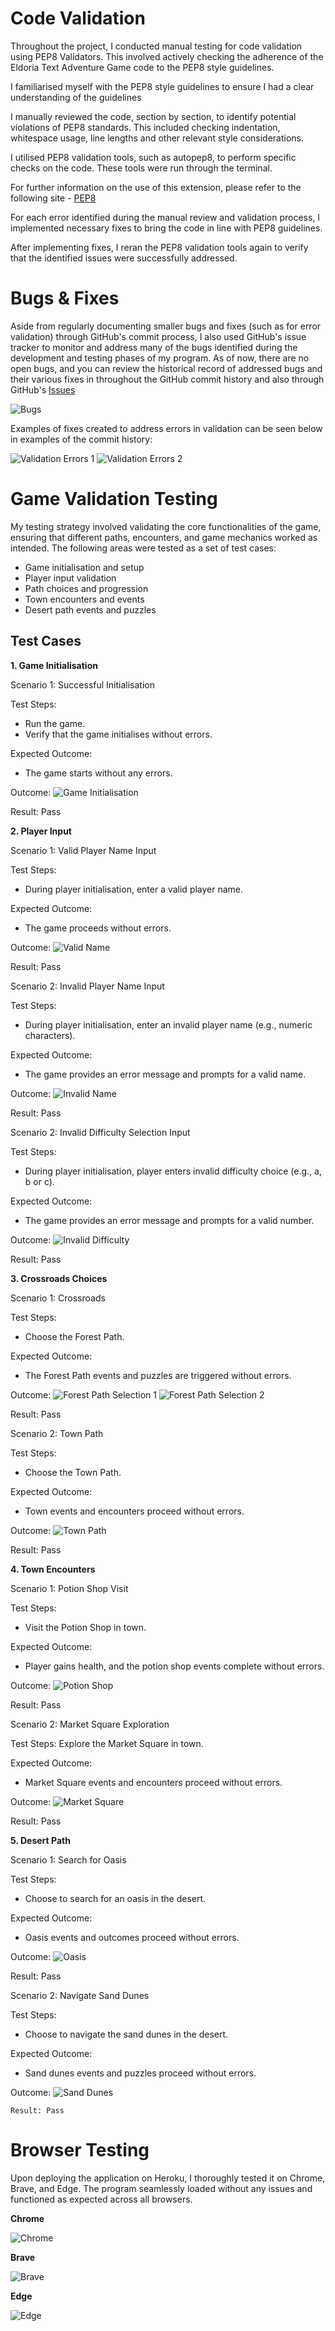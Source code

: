 # Code Validation

Throughout the project, I conducted manual testing for code validation using PEP8 Validators. This involved actively checking the adherence of the Eldoria Text Adventure Game code to the PEP8 style guidelines.

I familiarised myself with the PEP8 style guidelines to ensure I had a clear understanding of the guidelines

I manually reviewed the code, section by section, to identify potential violations of PEP8 standards. This included checking indentation, whitespace usage, line lengths and other relevant style considerations.

I utilised PEP8 validation tools, such as autopep8, to perform specific checks on the code. These tools were run through the terminal.

For further information on the use of this extension, please refer to the following site - [PEP8](https://pypi.org/project/autopep8/)

For each error identified during the manual review and validation process, I implemented necessary fixes to bring the code in line with PEP8 guidelines.

After implementing fixes, I reran the PEP8 validation tools again to verify that the identified issues were successfully addressed.

# Bugs & Fixes

Aside from regularly documenting smaller bugs and fixes (such as for error validation) through GitHub's commit process, I also used GitHub's issue tracker to monitor and address many of the bugs identified during the development and testing phases of my program. As of now, there are no open bugs, and you can review the historical record of addressed bugs and their various fixes in throughout the GitHub commit history and also through GitHub's [Issues](https://github.com/NickCMoore/eldoria-text-adventure/issues?q=is%3Aissue+is%3Aclosed)

![Bugs](assets/images/bugs.png)

Examples of fixes created to address errors in validation can be seen below in examples of the commit history:

![Validation Errors 1](assets/images/validation_improvement1.png)
![Validation Errors 2](assets/images/validation_improvement2.png)

# Game Validation Testing

My testing strategy involved validating the core functionalities of the game, ensuring that different paths, encounters, and game mechanics worked as intended. The following areas were tested as a set of test cases:

- Game initialisation and setup
- Player input validation
- Path choices and progression
- Town encounters and events
- Desert path events and puzzles

## Test Cases

**1. Game Initialisation**

Scenario 1: Successful Initialisation

Test Steps:
- Run the game.
- Verify that the game initialises without errors.

Expected Outcome:
- The game starts without any errors.

Outcome:
![Game Initialisation](assets/images/initialisation.png)

Result: Pass



**2. Player Input**

Scenario 1: Valid Player Name Input

Test Steps:
- During player initialisation, enter a valid player name.

Expected Outcome:
- The game proceeds without errors.

Outcome:
![Valid Name](assets/images/valid_name.png)

Result: Pass

Scenario 2: Invalid Player Name Input

Test Steps:
- During player initialisation, enter an invalid player name (e.g., numeric characters).

Expected Outcome:
- The game provides an error message and prompts for a valid name.

Outcome:
![Invalid Name](assets/images/invalid_name.png)

Result: Pass

Scenario 2: Invalid Difficulty Selection Input

Test Steps:
- During player initialisation, player enters invalid difficulty choice (e.g., a, b or c).

Expected Outcome:
- The game provides an error message and prompts for a valid number.

Outcome:
![Invalid Difficulty](assets/images/invalid_difficulty.png)

Result: Pass



**3. Crossroads Choices**

Scenario 1: Crossroads

Test Steps:
- Choose the Forest Path.

Expected Outcome:
- The Forest Path events and puzzles are triggered without errors.

Outcome:
![Forest Path Selection 1](assets/images/forest_path_selection1.png)
![Forest Path Selection 2](assets/images/forest_path_selection2.png)

Result: Pass

Scenario 2: Town Path

Test Steps:
- Choose the Town Path.

Expected Outcome:
- Town events and encounters proceed without errors.

Outcome:
![Town Path](assets/images/town_path.png)

Result: Pass



**4. Town Encounters**

Scenario 1: Potion Shop Visit

Test Steps:
- Visit the Potion Shop in town.

Expected Outcome:
- Player gains health, and the potion shop events complete without errors.

Outcome:
![Potion Shop](assets/images/potion_shop.png)

Result: Pass

Scenario 2: Market Square Exploration

Test Steps:
Explore the Market Square in town.

Expected Outcome:
- Market Square events and encounters proceed without errors.

Outcome:
![Market Square](assets/images/market.png)

Result: Pass



**5. Desert Path**

Scenario 1: Search for Oasis

Test Steps:
- Choose to search for an oasis in the desert.

Expected Outcome:
- Oasis events and outcomes proceed without errors.

Outcome:
![Oasis](assets/images/oasis.png)

Result: Pass

Scenario 2: Navigate Sand Dunes

Test Steps:
- Choose to navigate the sand dunes in the desert.

Expected Outcome:
- Sand dunes events and puzzles proceed without errors.

Outcome:
![Sand Dunes](assets/images/dunes.png)

    Result: Pass

# Browser Testing

Upon deploying the application on Heroku, I thoroughly tested it on Chrome, Brave, and Edge. The program seamlessly loaded without any issues and functioned as expected across all browsers.

**Chrome**

![Chrome](assets/images/chrome.png)

**Brave**

![Brave](assets/images/brave.png)

**Edge**

![Edge](assets/images/edge.png)